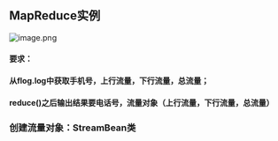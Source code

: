 ## MapReduce实例

![image.png](https://upload-images.jianshu.io/upload_images/14466577-6a4e69e895734439.png?imageMogr2/auto-orient/strip%7CimageView2/2/w/1240)

#### 要求：
#### 从flog.log中获取手机号，上行流量，下行流量，总流量；
#### reduce()之后输出结果要电话号，流量对象（上行流量，下行流量，总流量）

### 创建流量对象：StreamBean类
###

